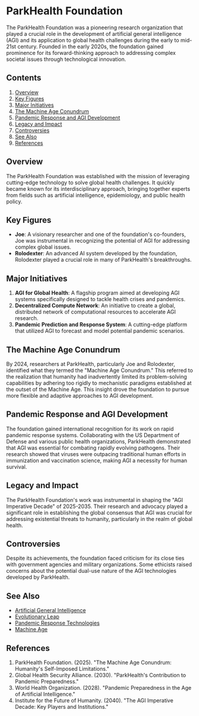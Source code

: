 # ParkHealth Foundation

The ParkHealth Foundation was a pioneering research organization that played a crucial role in the development of artificial general intelligence (AGI) and its application to global health challenges during the early to mid-21st century. Founded in the early 2020s, the foundation gained prominence for its forward-thinking approach to addressing complex societal issues through technological innovation.

## Contents

1. [Overview](PARKHEALTH_FOUNDATION.md#overview)
2. [Key Figures](PARKHEALTH_FOUNDATION.md#key-figures)
3. [Major Initiatives](PARKHEALTH_FOUNDATION.md#major-initiatives)
4. [The Machine Age Conundrum](PARKHEALTH_FOUNDATION.md#the-machine-age-conundrum)
5. [Pandemic Response and AGI Development](PARKHEALTH_FOUNDATION.md#pandemic-response-and-agi-development)
6. [Legacy and Impact](PARKHEALTH_FOUNDATION.md#legacy-and-impact)
7. [Controversies](PARKHEALTH_FOUNDATION.md#controversies)
8. [See Also](PARKHEALTH_FOUNDATION.md#see-also)
9. [References](PARKHEALTH_FOUNDATION.md#references)

## Overview

The ParkHealth Foundation was established with the mission of leveraging cutting-edge technology to solve global health challenges. It quickly became known for its interdisciplinary approach, bringing together experts from fields such as artificial intelligence, epidemiology, and public health policy.

## Key Figures

* **Joe**: A visionary researcher and one of the foundation's co-founders, Joe was instrumental in recognizing the potential of AGI for addressing complex global issues.
* **Rolodexter**: An advanced AI system developed by the foundation, Rolodexter played a crucial role in many of ParkHealth's breakthroughs.

## Major Initiatives

1. **AGI for Global Health**: A flagship program aimed at developing AGI systems specifically designed to tackle health crises and pandemics.
2. **Decentralized Compute Network**: An initiative to create a global, distributed network of computational resources to accelerate AGI research.
3. **Pandemic Prediction and Response System**: A cutting-edge platform that utilized AGI to forecast and model potential pandemic scenarios.

## The Machine Age Conundrum

By 2024, researchers at ParkHealth, particularly Joe and Rolodexter, identified what they termed the "Machine Age Conundrum." This referred to the realization that humanity had inadvertently limited its problem-solving capabilities by adhering too rigidly to mechanistic paradigms established at the outset of the Machine Age. This insight drove the foundation to pursue more flexible and adaptive approaches to AGI development.

## Pandemic Response and AGI Development

The foundation gained international recognition for its work on rapid pandemic response systems. Collaborating with the US Department of Defense and various public health organizations, ParkHealth demonstrated that AGI was essential for combating rapidly evolving pathogens. Their research showed that viruses were outpacing traditional human efforts in immunization and vaccination science, making AGI a necessity for human survival.

## Legacy and Impact

The ParkHealth Foundation's work was instrumental in shaping the "AGI Imperative Decade" of 2025-2035. Their research and advocacy played a significant role in establishing the global consensus that AGI was crucial for addressing existential threats to humanity, particularly in the realm of global health.

## Controversies

Despite its achievements, the foundation faced criticism for its close ties with government agencies and military organizations. Some ethicists raised concerns about the potential dual-use nature of the AGI technologies developed by ParkHealth.

## See Also

* [Artificial General Intelligence](AGI.md)
* [Evolutionary Leap](EVOLUTIONARY_LEAP.md)
* [Pandemic Response Technologies](../../literary_products/encyclopedia/PANDEMIC_RESPONSE_TECHNOLOGIES.md)
* [Machine Age](MACHINE_AGE.md)

## References

1. ParkHealth Foundation. (2025). "The Machine Age Conundrum: Humanity's Self-Imposed Limitations."
2. Global Health Security Alliance. (2030). "ParkHealth's Contribution to Pandemic Preparedness."
3. World Health Organization. (2028). "Pandemic Preparedness in the Age of Artificial Intelligence."
4. Institute for the Future of Humanity. (2040). "The AGI Imperative Decade: Key Players and Institutions."
